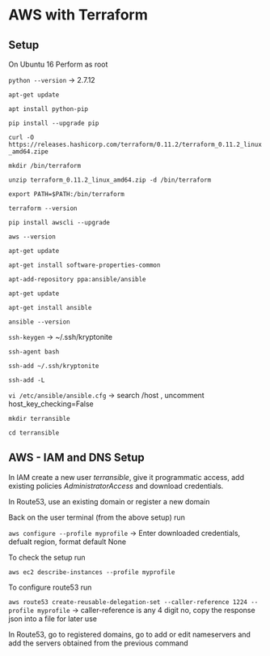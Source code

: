 # AWS with Terraform
## Setup 
On Ubuntu 16
Perform as root

`python --version` -> 2.7.12

`apt-get update`

`apt install python-pip`

`pip install --upgrade pip`

`curl -O https://releases.hashicorp.com/terraform/0.11.2/terraform_0.11.2_linux_amd64.zipe`

`mkdir /bin/terraform`

`unzip terraform_0.11.2_linux_amd64.zip -d /bin/terraform`

`export PATH=$PATH:/bin/terraform`

`terraform --version`

`pip install awscli --upgrade`

`aws --version`

`apt-get update`

`apt-get install software-properties-common`

`apt-add-repository ppa:ansible/ansible`

`apt-get update`

`apt-get install ansible`

`ansible --version`

`ssh-keygen` -> ~/.ssh/kryptonite

`ssh-agent bash`

`ssh-add ~/.ssh/kryptonite`

`ssh-add -L`

`vi /etc/ansible/ansible.cfg` -> search /host , uncomment host_key_checking=False

`mkdir terransible`

`cd terransible`

## AWS - IAM and DNS Setup

In IAM create a new user _terransible_, give it programmatic access, add existing policies *AdministratorAccess* and download credentials.

In Route53, use an existing domain or register a new domain

Back on the user terminal (from the above setup) run

`aws configure --profile myprofile` -> Enter downloaded credentials, defualt region, format default None

To check the setup run

`aws ec2 describe-instances --profile myprofile`

To configure route53 run

`aws route53 create-reusable-delegation-set --caller-reference 1224 --profile myprofile` -> caller-reference is any 4 digit no, copy the response json into a file for later use

In Route53, go to registered domains, go to add or edit nameservers and add the servers obtained from the previous command
